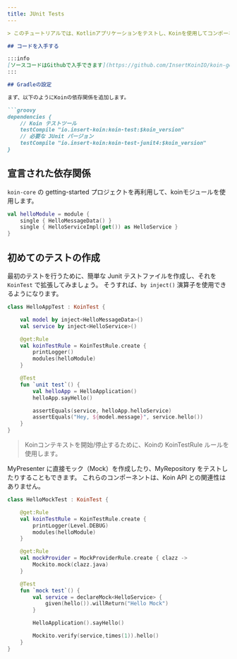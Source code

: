 ```yaml
---
title: JUnit Tests
---
```

```markdown
> このチュートリアルでは、Kotlinアプリケーションをテストし、Koinを使用してコンポーネントを注入（inject）および取得（retrieve）する方法を説明します。

## コードを入手する

:::info
[ソースコードはGithubで入手できます](https://github.com/InsertKoinIO/koin-getting-started/tree/main/kotlin)
:::

## Gradleの設定

まず、以下のようにKoinの依存関係を追加します。

```groovy
dependencies {
    // Koin テストツール
    testCompile "io.insert-koin:koin-test:$koin_version"
    // 必要な JUnit バージョン
    testCompile "io.insert-koin:koin-test-junit4:$koin_version"
}
```

## 宣言された依存関係

`koin-core` の getting-started プロジェクトを再利用して、koinモジュールを使用します。

```kotlin
val helloModule = module {
    single { HelloMessageData() }
    single { HelloServiceImpl(get()) as HelloService }
}
```

## 初めてのテストの作成

最初のテストを行うために、簡単な Junit テストファイルを作成し、それを `KoinTest` で拡張してみましょう。 そうすれば、`by inject()` 演算子を使用できるようになります。

```kotlin
class HelloAppTest : KoinTest {

    val model by inject<HelloMessageData>()
    val service by inject<HelloService>()

    @get:Rule
    val koinTestRule = KoinTestRule.create {
        printLogger()
        modules(helloModule)
    }

    @Test
    fun `unit test`() {
        val helloApp = HelloApplication()
        helloApp.sayHello()

        assertEquals(service, helloApp.helloService)
        assertEquals("Hey, ${model.message}", service.hello())
    }
}
```

> Koinコンテキストを開始/停止するために、Koinの KoinTestRule ルールを使用します。

MyPresenter に直接モック（Mock）を作成したり、MyRepository をテストしたりすることもできます。 これらのコンポーネントは、Koin API との関連性はありません。

```kotlin
class HelloMockTest : KoinTest {

    @get:Rule
    val koinTestRule = KoinTestRule.create {
        printLogger(Level.DEBUG)
        modules(helloModule)
    }

    @get:Rule
    val mockProvider = MockProviderRule.create { clazz ->
        Mockito.mock(clazz.java)
    }

    @Test
    fun `mock test`() {
        val service = declareMock<HelloService> {
            given(hello()).willReturn("Hello Mock")
        }

        HelloApplication().sayHello()

        Mockito.verify(service,times(1)).hello()
    }
}
```
